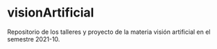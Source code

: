 # visionArtificial
Repositorio de los talleres y proyecto de la materia visión artificial en el semestre 2021-10. 
